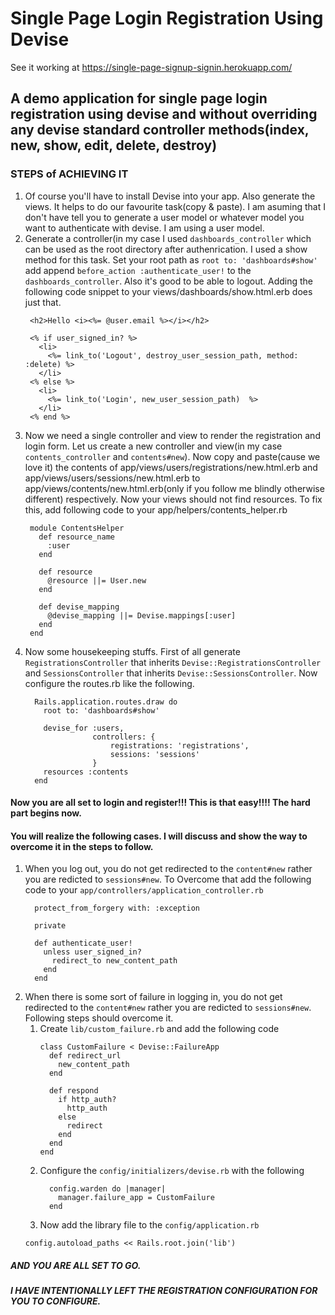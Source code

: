 # Single Page Login Registration Using Devise
See it working at https://single-page-signup-signin.herokuapp.com/

## A demo application for single page login registration using devise and without overriding any devise standard controller methods(index, new, show, edit, delete, destroy)

### STEPS of ACHIEVING IT
1. Of course you'll have to install Devise into your app. Also generate the views. It helps to do our favourite task(copy & paste). I am asuming that I don't have tell you to generate a user model or whatever model you want to authenticate with devise. I am using a user model.
1. Generate a controller(in my case I used `dashboards_controller` which can be used as the root directory after authenrication. I used a show method for this task. Set your root path as `root to: 'dashboards#show'` add append `before_action :authenticate_user!` to the `dashboards_controller`. Also it's good to be able to logout. Adding the following code snippet to your views/dashboards/show.html.erb does just that.
   ```
    <h2>Hello <i><%= @user.email %></i></h2>

    <% if user_signed_in? %>
      <li>
        <%= link_to('Logout', destroy_user_session_path, method: :delete) %>
      </li>
    <% else %>
      <li>
        <%= link_to('Login', new_user_session_path)  %>
      </li>
    <% end %>
   ```
1. Now we need a single controller and view to render the registration and login form. Let us create a new controller and view(in my case `contents_controller` and `contents#new`). Now copy and paste(cause we love it) the contents of app/views/users/registrations/new.html.erb and app/views/users/sessions/new.html.erb to app/views/contents/new.html.erb(only if you follow me blindly otherwise different) respectively. Now your views should not find resources. To fix this, add following code to your app/helpers/contents_helper.rb
   ```
    module ContentsHelper
      def resource_name
        :user
      end

      def resource
        @resource ||= User.new
      end

      def devise_mapping
        @devise_mapping ||= Devise.mappings[:user]
      end
    end
   ```
1. Now some housekeeping stuffs. First of all generate `RegistrationsController` that inherits `Devise::RegistrationsController` and `SessionsController` that inherits `Devise::SessionsController`. Now configure the routes.rb like the following.
   ```
     Rails.application.routes.draw do
       root to: 'dashboards#show'

       devise_for :users,
                  controllers: {
                      registrations: 'registrations',
                      sessions: 'sessions'
                  }
       resources :contents
     end
   ```
#### Now you are all set to login and register!!! This is that easy!!!! The hard part begins now.
#### You will realize the following cases. I will discuss and show the way to overcome it in the steps to follow.

1. When you log out, you do not get redirected to the `content#new` rather you are redicted to `sessions#new`. To Overcome that add the following code to your `app/controllers/application_controller.rb`
   ```
     protect_from_forgery with: :exception

     private

     def authenticate_user!
       unless user_signed_in?
         redirect_to new_content_path
       end
     end
   ```
1. When there is some sort of failure in logging in, you do not get redirected to the `content#new` rather you are redicted to `sessions#new`. Following steps should overcome it.
   1. Create `lib/custom_failure.rb` and add the following code
      ```
      class CustomFailure < Devise::FailureApp
        def redirect_url
          new_content_path
        end

        def respond
          if http_auth?
            http_auth
          else
            redirect
          end
        end
      end
      ```
   1. Configure the `config/initializers/devise.rb` with the following
      ```
        config.warden do |manager|
          manager.failure_app = CustomFailure
        end
      ```
   1. Now add the library file to the `config/application.rb`
   ```
   config.autoload_paths << Rails.root.join('lib')
   ```
##### AND YOU ARE ALL SET TO GO.
##### I HAVE INTENTIONALLY LEFT THE REGISTRATION CONFIGURATION FOR YOU TO CONFIGURE.
